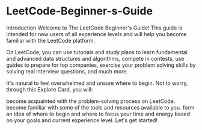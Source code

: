 # LeetCode-Beginner-s-Guide
Introduction
Welcome to The LeetCode Beginner's Guide! This guide is intended for new users of all experience levels and will help you become familiar with the LeetCode platform.

On LeetCode, you can use tutorials and study plans to learn fundamental and advanced data structures and algorithms, compete in contests, use guides to prepare for top companies, exercise your problem solving skills by solving real interview questions, and much more.

It's natural to feel overwhelmed and unsure where to begin. Not to worry, through this Explore Card, you will:

become acquainted with the problem-solving process on LeetCode.
become familiar with some of the tools and resources available to you.
form an idea of where to begin and where to focus your time and energy based on your goals and current experience level.
Let's get started!
